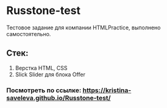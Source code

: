 # Russtone-test

Тестовое задание для компании HTMLPractice, выполнено самостоятельно. 

## Стек:
1. Верстка HTML, CSS
2. Slick Slider для блока Offer

### Посмотреть по ссылке: https://kristina-saveleva.github.io/Russtone-test/
